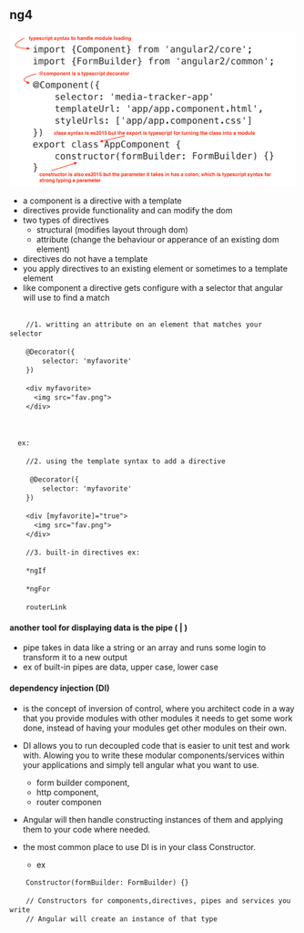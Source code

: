 ## ng4


![](assets/images/component.png)

- a component is a directive with a template
- directives provide functionality and can modify the dom
- two types of directives
  + structural (modifies layout through dom)
  + attribute (change the behaviour or apperance of an existing dom element)
- directives do not have a template
- you apply directives to an existing element or sometimes to a template element
- like component a directive gets configure with a selector that angular will
  use to find a match

```ex: 

    //1. writting an attribute on an element that matches your selector

    @Decorator({
        selector: 'myfavorite'
    })

    <div myfavorite>
      <img src="fav.png">
    </div>



  ex: 
  
    //2. using the template syntax to add a directive

     @Decorator({
        selector: 'myfavorite'
    })

    <div [myfavorite]="true">
      <img src="fav.png">
    </div>

    //3. built-in directives ex:

    *ngIf

    *ngFor

    routerLink

```

#### another tool for displaying data is the pipe ( | )

- pipe takes in data like a string or an array and runs some login to transform it
  to a new output
-  ex of built-in pipes are data, upper case, lower case

#### dependency injection (DI)

- is the concept of inversion of control, where you architect code in a way that you
  provide modules with other modules it needs to get some work done, instead of having
  your modules get other modules on their own.
- DI allows you to run decoupled code that is easier to unit test and work with.
  Alowing you to write these modular components/services within your applications and
  simply tell angular what you want to use. 
  + form builder component, 
  + http component, 
  + router componen
- Angular will then handle constructing instances of them and applying them to your code
  where needed.    

- the most common place to use DI is in your class Constructor.
  + ex

```
    Constructor(formBuilder: FormBuilder) {}

    // Constructors for components,directives, pipes and services you write
    // Angular will create an instance of that type
```
